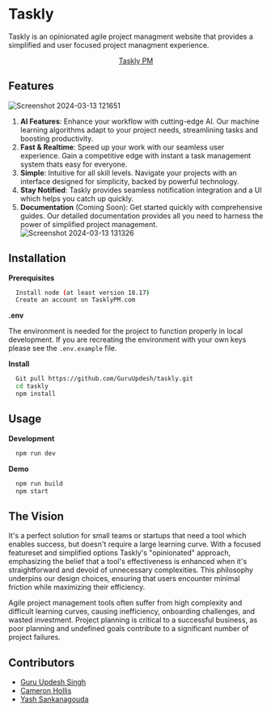 
# Taskly
Taskly is an opinionated agile project managment website that provides a simplified and user focused project managment experience.
<div align="center">

[Taskly PM](https://tasklypm.vercel.app/)

</div>

## Features
![Screenshot 2024-03-13 121651](https://github.com/GuruUpdesh/taskly/assets/62634868/50042f27-d237-4988-9249-4a930d36bd9b)
1. **AI Features**: Enhance your workflow with cutting-edge AI. Our machine learning algorithms adapt to your project needs, streamlining tasks and boosting productivity.
2. **Fast & Realtime**: Speed up your work with our seamless user experience. Gain a competitive edge with instant a task management system thats easy for everyone.
3. **Simple**: Intuitive for all skill levels. Navigate your projects with an interface designed for simplicity, backed by powerful technology.
4. **Stay Notified**: Taskly provides seamless notification integration and a UI which helps you catch up quickly.
5. **Documentation** (Coming Soon): Get started quickly with comprehensive guides. Our detailed documentation provides all you need to harness the power of simplified project management.
![Screenshot 2024-03-13 131326](https://github.com/GuruUpdesh/track-it/assets/62634868/d474efba-e258-47c5-96ad-195b4a9f5046)

## Installation

**Prerequisites**
```bash
  Install node (at least version 18.17)
  Create an account on TasklyPM.com
```

**.env**

The environment is needed for the project to function properly in local development. If you are recreating the environment with your own keys please see the `.env.example` file.

**Install**
```bash
  Git pull https://github.com/GuruUpdesh/taskly.git
  cd taskly
  npm install
```
## Usage
**Development**
```bash
  npm run dev
```
**Demo**
```bash
  npm run build
  npm start
```

## The Vision
It's a perfect solution for small teams or startups that need a tool which enables success, but doesn't require a large learning curve. With a focused featureset and simplified options Taskly's "opinionated" approach, emphasizing the belief that a tool's effectiveness is enhanced when it's straightforward and devoid of unnecessary complexities. This philosophy underpins our design choices, ensuring that users encounter minimal friction while maximizing their efficiency.

Agile project management tools often suffer from high complexity and difficult learning curves, causing inefficiency, onboarding challenges, and wasted investment. Project planning is critical to a successful business, as poor planning and undefined goals contribute to a significant number of project failures.

## Contributors

- [Guru Updesh Singh](https://github.com/GuruUpdesh)
- [Cameron Hollis](https://github.com/cameronhollis4)
- [Yash Sankanagouda](https://github.com/sankanay)
